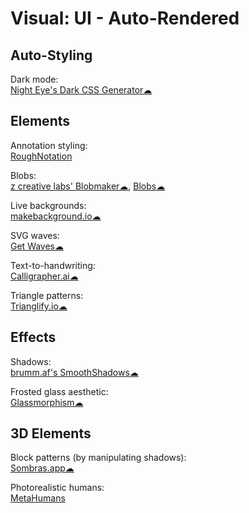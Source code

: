 # Visual: UI - Auto-Rendered

## Auto-Styling

Dark mode:  
[Night Eye's Dark CSS Generator☁](https://nighteye.app/dark-css-generator/)

## Elements

Annotation styling:  
[RoughNotation](https://roughnotation.com/)

Blobs:  
[z creative labs' Blobmaker☁](https://www.blobmaker.app/),
[Blobs☁](https://blobs.app/)

Live backgrounds:  
[makebackground.io☁](https://makebackground.io/)

SVG waves:  
[Get Waves☁](https://getwaves.io/)

Text-to-handwriting:  
[Calligrapher.ai☁](https://www.calligrapher.ai/)

Triangle patterns:  
[Trianglify.io☁](https://trianglify.io/)

## Effects

Shadows:  
[brumm.af's SmoothShadows☁](https://brumm.af/shadows)

Frosted glass aesthetic:  
[Glassmorphism☁](https://glassmorphism.com/)

## 3D Elements

Block patterns (by manipulating shadows):  
[Sombras.app☁](https://sombras.app/)

Photorealistic humans:  
[MetaHumans](https://www.unrealengine.com/en-US/digital-humans)
